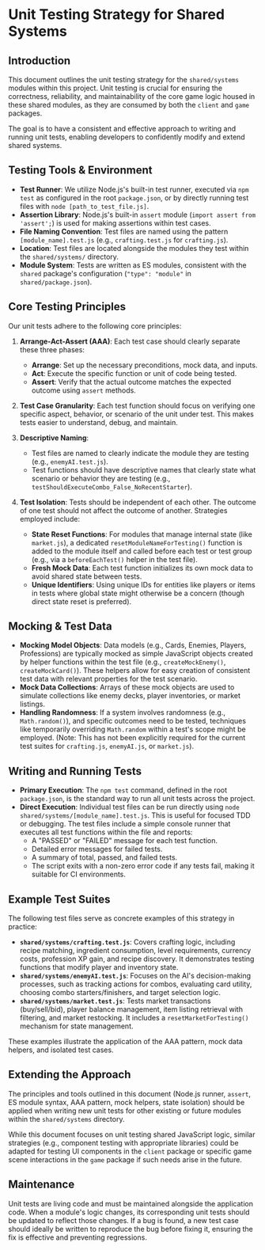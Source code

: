 # Unit Testing Strategy for Shared Systems

## Introduction

This document outlines the unit testing strategy for the `shared/systems` modules within this project. Unit testing is crucial for ensuring the correctness, reliability, and maintainability of the core game logic housed in these shared modules, as they are consumed by both the `client` and `game` packages.

The goal is to have a consistent and effective approach to writing and running unit tests, enabling developers to confidently modify and extend shared systems.

## Testing Tools & Environment

-   **Test Runner**: We utilize Node.js's built-in test runner, executed via `npm test` as configured in the root `package.json`, or by directly running test files with `node [path_to_test_file.js]`.
-   **Assertion Library**: Node.js's built-in `assert` module (`import assert from 'assert';`) is used for making assertions within test cases.
-   **File Naming Convention**: Test files are named using the pattern `[module_name].test.js` (e.g., `crafting.test.js` for `crafting.js`).
-   **Location**: Test files are located alongside the modules they test within the `shared/systems/` directory.
-   **Module System**: Tests are written as ES modules, consistent with the `shared` package's configuration (`"type": "module"` in `shared/package.json`).

## Core Testing Principles

Our unit tests adhere to the following core principles:

1.  **Arrange-Act-Assert (AAA)**: Each test case should clearly separate these three phases:
    *   **Arrange**: Set up the necessary preconditions, mock data, and inputs.
    *   **Act**: Execute the specific function or unit of code being tested.
    *   **Assert**: Verify that the actual outcome matches the expected outcome using `assert` methods.

2.  **Test Case Granularity**: Each test function should focus on verifying one specific aspect, behavior, or scenario of the unit under test. This makes tests easier to understand, debug, and maintain.

3.  **Descriptive Naming**:
    *   Test files are named to clearly indicate the module they are testing (e.g., `enemyAI.test.js`).
    *   Test functions should have descriptive names that clearly state what scenario or behavior they are testing (e.g., `testShouldExecuteCombo_False_NoRecentStarter`).

4.  **Test Isolation**: Tests should be independent of each other. The outcome of one test should not affect the outcome of another. Strategies employed include:
    *   **State Reset Functions**: For modules that manage internal state (like `market.js`), a dedicated `resetModuleNameForTesting()` function is added to the module itself and called before each test or test group (e.g., via a `beforeEachTest()` helper in the test file).
    *   **Fresh Mock Data**: Each test function initializes its own mock data to avoid shared state between tests.
    *   **Unique Identifiers**: Using unique IDs for entities like players or items in tests where global state might otherwise be a concern (though direct state reset is preferred).

## Mocking & Test Data

-   **Mocking Model Objects**: Data models (e.g., Cards, Enemies, Players, Professions) are typically mocked as simple JavaScript objects created by helper functions within the test file (e.g., `createMockEnemy()`, `createMockCard()`). These helpers allow for easy creation of consistent test data with relevant properties for the test scenario.
-   **Mock Data Collections**: Arrays of these mock objects are used to simulate collections like enemy decks, player inventories, or market listings.
-   **Handling Randomness**: If a system involves randomness (e.g., `Math.random()`), and specific outcomes need to be tested, techniques like temporarily overriding `Math.random` within a test's scope might be employed. (Note: This has not been explicitly required for the current test suites for `crafting.js`, `enemyAI.js`, or `market.js`).

## Writing and Running Tests

-   **Primary Execution**: The `npm test` command, defined in the root `package.json`, is the standard way to run all unit tests across the project.
-   **Direct Execution**: Individual test files can be run directly using `node shared/systems/[module_name].test.js`. This is useful for focused TDD or debugging. The test files include a simple console runner that executes all test functions within the file and reports:
    *   A "PASSED" or "FAILED" message for each test function.
    *   Detailed error messages for failed tests.
    *   A summary of total, passed, and failed tests.
    *   The script exits with a non-zero error code if any tests fail, making it suitable for CI environments.

## Example Test Suites

The following test files serve as concrete examples of this strategy in practice:

-   **`shared/systems/crafting.test.js`**: Covers crafting logic, including recipe matching, ingredient consumption, level requirements, currency costs, profession XP gain, and recipe discovery. It demonstrates testing functions that modify player and inventory state.
-   **`shared/systems/enemyAI.test.js`**: Focuses on the AI's decision-making processes, such as tracking actions for combos, evaluating card utility, choosing combo starters/finishers, and target selection logic.
-   **`shared/systems/market.test.js`**: Tests market transactions (buy/sell/bid), player balance management, item listing retrieval with filtering, and market restocking. It includes a `resetMarketForTesting()` mechanism for state management.

These examples illustrate the application of the AAA pattern, mock data helpers, and isolated test cases.

## Extending the Approach

The principles and tools outlined in this document (Node.js runner, `assert`, ES module syntax, AAA pattern, mock helpers, state isolation) should be applied when writing new unit tests for other existing or future modules within the `shared/systems` directory.

While this document focuses on unit testing shared JavaScript logic, similar strategies (e.g., component testing with appropriate libraries) could be adapted for testing UI components in the `client` package or specific game scene interactions in the `game` package if such needs arise in the future.

## Maintenance

Unit tests are living code and must be maintained alongside the application code. When a module's logic changes, its corresponding unit tests should be updated to reflect those changes. If a bug is found, a new test case should ideally be written to reproduce the bug before fixing it, ensuring the fix is effective and preventing regressions.
